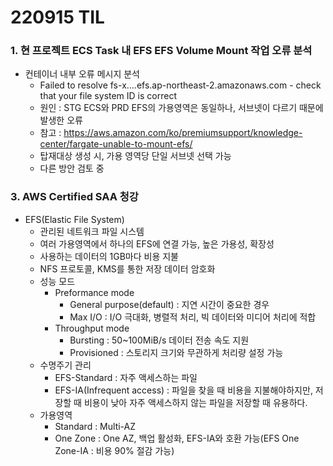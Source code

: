 # 220915 TIL
### 1. 현 프로젝트 ECS Task 내 EFS EFS Volume Mount 작업 오류 분석
* 컨테이너 내부 오류 메시지 분석
    * Failed to resolve fs-x....efs.ap-northeast-2.amazonaws.com - check that your file system ID is correct
    * 원인 : STG ECS와 PRD EFS의 가용영역은 동일하나, 서브넷이 다르기 때문에 발생한 오류
    * 참고 : https://aws.amazon.com/ko/premiumsupport/knowledge-center/fargate-unable-to-mount-efs/
    * 탑재대상 생성 시, 가용 영역당 단일 서브넷 선택 가능
    * 다른 방안 검토 중
### 3. AWS Certified SAA 청강
* EFS(Elastic File System)
    * 관리된 네트워크 파일 시스템
    * 여러 가용영역에서 하나의 EFS에 연결 가능, 높은 가용성, 확장성
    * 사용하는 데이터의 1GB마다 비용 지불
    * NFS 프로토콜, KMS를 통한 저장 데이터 암호화
    * 성능 모드
        * Preformance mode
            * General purpose(default) : 지연 시간이 중요한 경우
            * Max I/O :  I/O 극대화, 병렬적 처리, 빅 데이터와 미디어 처리에 적합
        * Throughput mode
            * Bursting : 50~100MiB/s 데이터 전송 속도 지원
            * Provisioned : 스토리지 크기와 무관하게 처리량 설정 가능
    * 수명주기 관리
        * EFS-Standard : 자주 액세스하는 파일
        * EFS-IA(Infrequent access) : 파일을 찾을 때 비용을 지불해야하지만, 저장할 때 비용이 낮아 자주 액세스하지 않는 파일을 저장할 때 유용하다.
    * 가용영역
        * Standard : Multi-AZ
        * One Zone : One AZ, 백업 활성화, EFS-IA와 호환 가능(EFS One Zone-IA : 비용 90% 절감 가능)